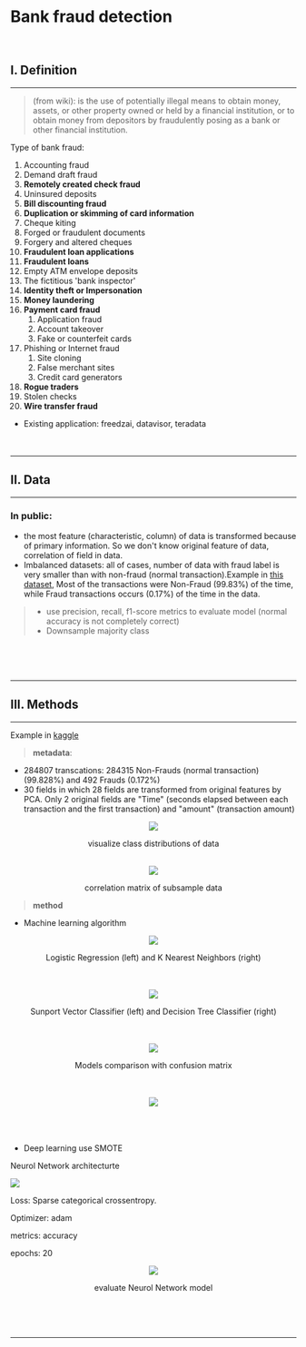 # **Bank fraud detection**
</br>

## **I. Definition**
****
> (from wiki): is the use of potentially illegal means to obtain money, assets, or other property owned or held by a financial institution, or to obtain money from depositors by fraudulently posing as a bank or other financial institution.

Type of bank fraud:

1. Accounting fraud
2. Demand draft fraud
3. __Remotely created check fraud__
4. Uninsured deposits
5. __Bill discounting fraud__
6. __Duplication or skimming of card information__
7. Cheque kiting
8. Forged or fraudulent documents
9. Forgery and altered cheques
10. __Fraudulent loan applications__
11. __Fraudulent loans__
12. Empty ATM envelope deposits
13. The fictitious 'bank inspector'
14. __Identity theft or Impersonation__
15. __Money laundering__
16. __Payment card fraud__
    1.  Application fraud
    2.  Account takeover
    3.  Fake or counterfeit cards
17. Phishing or Internet fraud
    1.  Site cloning
    2.  False merchant sites
    3.  Credit card generators
18. __Rogue traders__
19. Stolen checks
21. __Wire transfer fraud__

- Existing application: freedzai, datavisor, teradata
</br></br></br>
****

## **II. Data**
****
### In public: 
- the most feature (characteristic,  column) of data is transformed because of primary information. So we don't know original feature of data, correlation of field in data.
- Imbalanced datasets: all of cases, number of data with fraud label is very smaller than with non-fraud (normal transaction).Example in [this dataset](https://www.kaggle.com/mlg-ulb/creditcardfraud), Most of the transactions were Non-Fraud (99.83%) of the time, while Fraud transactions occurs (0.17%) of the time in the data.
> + use precision, recall, f1-score metrics to evaluate model (normal accuracy is not completely correct)
> + Downsample majority class
  
</br></br></br>
****

## **III. Methods**
****

Example in [kaggle](https://www.kaggle.com/mlg-ulb/creditcardfraud)
> **metadata**:
- 284807 transcations: 284315 Non-Frauds (normal transaction)(99.828%) and 492 Frauds (0.172%)
- 30 fields in which 28 fields are transformed from original features by PCA. Only 2 original fields are "Time" (seconds elapsed between each transaction and the first transaction) and "amount" (transaction amount)

<div style="text-align:center"><img src="image_evaluation/class_distributions.png" /></div>
<p style="text-align: center;">visualize class distributions of data</p>
</br>
<div style="text-align:center"><img src="image_evaluation/correlation_matrix.png" /></div>
<p style="text-align: center;">correlation matrix of subsample data</p>

> 
> **method**
- Machine learning algorithm

<div style="text-align:center"><img src="image_evaluation/logisticvsKNN.png" /></div>
<p style="text-align: center;">Logistic Regression (left) and K Nearest Neighbors (right)</p>
</br></br>

<div style="text-align:center"><img src="image_evaluation/SVCvsDTC.png" /></div>
<p style="text-align: center;">Sunport Vector Classifier (left) and Decision Tree Classifier (right)</p>
</br></br>

<div style="text-align:center"><img src="image_evaluation/confusion_matrix.png" /></div>
<p style="text-align: center;"> Models comparison with confusion matrix</p>
</br></br>

<div style="text-align:center"><img src="image_evaluation/ROC_Curve.png" /></div>
</br></br></br>

- Deep learning use SMOTE
  
Neurol Network architecturte

![](NN_architecture.png)

Loss: Sparse categorical crossentropy.

Optimizer: adam

metrics: accuracy

epochs: 20

<div style="text-align:center"><img src="image_evaluation/dense_NN.png" /></div>
<p style="text-align: center;"> evaluate Neurol Network model</p>

</br></br></br>
****

